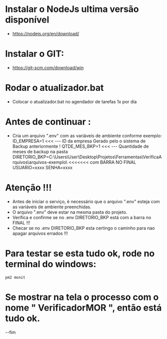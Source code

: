 # Instalar o NodeJs ultima versão disponível
 - https://nodejs.org/en/download/
# Instalar o GIT: 
 - https://git-scm.com/download/win
 
# Rodar o atualizador.bat
 - Colocar o atualizador.bat no agendador de tarefas 1x por dia

# Antes de continuar :
  - Cria um arquivo ".env" com as variáveis de ambiente conforme exemplo:
      ID_EMPRESA=1  <<< --- ID da empresa Gerado pelo o sistema de Backup anteriormente !
      QTDE_MES_BKP=1 <<< --- Quantidade de meses de backup na pasta
      DIRETORIO_BKP=C:\Users\User\Desktop\Projetos\Ferramentas\VerificaArquivos\arquivos-exemplo\ <<<<<<< com BARRA NO FINAL
      USUARIO=xxxx
      SENHA=xxxx

# Atenção !!!
  - Antes de iniciar o serviço, é necessário que o arquivo ".env" esteja
      com as variáveis de ambiente preenchidas.
  - O arquivo ".env" deve estar na mesma pasta do projeto.
  - Verifica e confirme se no .env DIRETORIO_BKP está com a barra no FINAL !!!
  - Checar se no .env DIRETORIO_BKP esta certingo o caminho para nao apagar arquivos errados !!!
 
# Para testar se esta tudo ok, rode no terminal do windows:
    pm2 monit

# Se mostrar na tela o processo com o nome " VerificadorMOR ", então está tudo ok.

--fim
